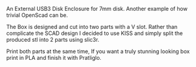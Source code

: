 An External USB3 Disk Enclosure for 7mm disk. Another example of how trivial OpenScad can be.

The Box is designed and cut into two parts with a V slot. Rather than complicate the SCAD design
I decided to use KISS and simply split the produced stl into 2 parts using slic3r.

Print both parts at the same time, If you want a truly stunning looking box print in PLA and finish it with Pratliglo.

